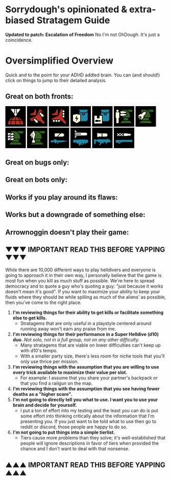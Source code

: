 # Sorrydough's opinionated & extra-biased Stratagem Guide
**Updated to patch: Escalation of Freedom**
No I'm not OhDough. It's just a coincidence.

# Oversimplified Overview
Quick and to the point for your ADHD addled brain. You can (and should!) click on things to jump to their detailed analysis.

## Great on both fronts:
<img src="/images/stratagems/Orbital_Precision_Strike_Stratagem_Icon.webp" title="Orbital Precision Strike" width="64"><!---->
<img src="/images/stratagems/Eagle_Airstrike_Stratagem_Icon.webp" title="Eagle Airstrike" width="64"><!---->
<img src="/images/stratagems/Eagle_Cluster_Bomb_Stratagem_Icon.webp" title="Eagle Cluster Bomb" width="64"><!---->
<img src="/images/stratagems/Shield_Generator_Pack_Stratagem_Icon.webp" title="Shield Generator Pack" width="64"><!---->
<img src="/images/stratagems/Supply_Pack_Stratagem_Icon.webp" title="Supply Pack" width="64"><!---->
<img src="/images/stratagems/HMG_Emplacement_Stratagem_Icon.webp" title="HMG Emplacement" width="64"><!---->
<img src="/images/stratagems/Rocket_Sentry_Stratagem_Icon.webp" title="Rocket Sentry" width="64"><!---->
<img src="/images/stratagems/Autocannon_Sentry_Stratagem_Icon.webp" title="Autocannon Sentry" width="64"><!---->
<img src="/images/stratagems/EMS_Mortar_Sentry_Stratagem_Icon.webp" title="EMS Mortar Sentry" width="64"><!---->
<img src="/images/stratagems/Autocannon_Stratagem_Icon.webp" title="Autocannon" width="64"><!---->
<img src="/images/stratagems/Commando_Stratagem_Icon.webp" title="Commando" width="64"><!---->
<img src="/images/stratagems/Grenade_Launcher_Stratagem_Icon.webp" title="Grenade Launcher" width="64"><!---->
<img src="/images/stratagems/Railgun_Stratagem_Icon.webp" title="Railgun" width="64"><!---->

## Great on bugs only:


## Great on bots only:


## Works if you play around its flaws:


## Works but a downgrade of something else:


## Arrownoggin doesn't play their game:

## ▼▼▼ IMPORTANT READ THIS BEFORE YAPPING ▼▼▼
While there are 10,000 different ways to play helldivers and everyone is going to approach it in their own way, I personally believe that the game is most fun when you kill as much stuff as possible. We're here to spread democracy and to quote a guy who's quoting a guy: "just because it works doesn't mean it's good". If you want to maximize your ability to keep your fluids where they should be while spilling as much of the aliens' as possible, then you've come to the right place.

1. **I'm reviewing things for their ability to get kills or facilitate something else to get kills.**
    - Stratagems that are only useful in a playstyle centered around running away won't earn any praise from me.
2. **I'm reviewing things for their performance in a Super Helldive (d10) duo.** *Not solo, not in a full group, not on any other difficulty.*
    - Many stratagems that are viable on lower difficulties can't keep up with d10's tempo.
    - With a smaller party size, there's less room for niche tools that you'll only use thrice per mission.
3. **I'm reviewing things with the assumption that you are willing to use every trick available to maximize their value per slot.**
    - For example: I assume that you share your partner's backpack or that you find a railgun on the map.
4. **I'm reviewing things with the assumption that you see having fewer deaths as a "higher score".**
5. **I'm not going to directly tell you what to use. I want you to use your brain and decide for yourself.**
    - I put a ton of effort into my testing and the least you can do is put some effort into thinking critically about the information that I'm presenting you. If you just want to be told what to use then go to reddit or discord, those people are happy to do so.
6. **I'm not going to put things into a simple tierlist.**
    - Tiers cause more problems than they solve; it's well-established that people will ignore descriptions in favor of tiers when provided the chance and I don't want to deal with that nonsense.
## ▲▲▲ IMPORTANT READ THIS BEFORE YAPPING ▲▲▲
